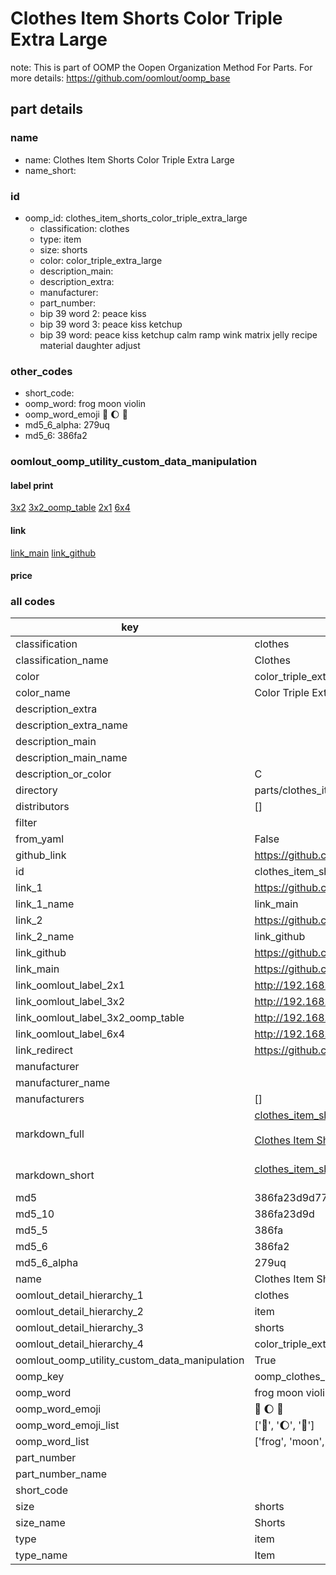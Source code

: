# Clothes Item Shorts Color Triple Extra Large  

note: This is part of OOMP the Oopen Organization Method For Parts. For more details: https://github.com/oomlout/oomp_base

##  part details
  







### name
* name: Clothes Item Shorts Color Triple Extra Large
* name_short: 
### id
* oomp_id: clothes_item_shorts_color_triple_extra_large
  * classification: clothes
  * type: item
  * size: shorts
  * color: color_triple_extra_large
  * description_main: 
  * description_extra: 
  * manufacturer: 
  * part_number: 
  * bip 39 word 2: peace kiss
  * bip 39 word 3: peace kiss ketchup
  * bip 39 word: peace kiss ketchup calm ramp wink matrix jelly recipe material daughter adjust

### other_codes
* short_code: 
* oomp_word: frog moon violin
* oomp_word_emoji :frog: :moon: :violin:
* md5_6_alpha: 279uq
* md5_6: 386fa2






### oomlout_oomp_utility_custom_data_manipulation
#### label print
[3x2](http://192.168.1.245:1112/?label=oomp%20279uq)
[3x2_oomp_table](http://192.168.1.108:1112/?label=oomp%20279uq)
[2x1](http://192.168.1.242:1112/?label=oomp%20279uq)
[6x4](http://192.168.1.55:1112/?label=oomp%20279uq)    

#### link

[link_main](https://github.com/oomlout/oomlout_oomp_version_1_messy/tree/main/parts/clothes_item_shorts_color_triple_extra_large) [link_github](https://github.com/oomlout/oomlout_oomp_version_1_messy/tree/main/parts/clothes_item_shorts_color_triple_extra_large)                             

#### price







### all codes 
| key | value |  
| --- | --- |  
| classification | clothes |  
| classification_name | Clothes |  
| color | color_triple_extra_large |  
| color_name | Color Triple Extra Large |  
| description_extra |  |  
| description_extra_name |  |  
| description_main |  |  
| description_main_name |  |  
| description_or_color | C  |  
| directory | parts/clothes_item_shorts_color_triple_extra_large |  
| distributors | [] |  
| filter |  |  
| from_yaml | False |  
| github_link | https://github.com/oomlout/oomlout_oomp_part_src/tree/main/parts/clothes_item_shorts_color_triple_extra_large |  
| id | clothes_item_shorts_color_triple_extra_large |  
| link_1 | https://github.com/oomlout/oomlout_oomp_version_1_messy/tree/main/parts/clothes_item_shorts_color_triple_extra_large |  
| link_1_name | link_main |  
| link_2 | https://github.com/oomlout/oomlout_oomp_version_1_messy/tree/main/parts/clothes_item_shorts_color_triple_extra_large |  
| link_2_name | link_github |  
| link_github | https://github.com/oomlout/oomlout_oomp_version_1_messy/tree/main/parts/clothes_item_shorts_color_triple_extra_large |  
| link_main | https://github.com/oomlout/oomlout_oomp_version_1_messy/tree/main/parts/clothes_item_shorts_color_triple_extra_large |  
| link_oomlout_label_2x1 | http://192.168.1.242:1112/?label=oomp%20279uq |  
| link_oomlout_label_3x2 | http://192.168.1.245:1112/?label=oomp%20279uq |  
| link_oomlout_label_3x2_oomp_table | http://192.168.1.108:1112/?label=oomp%20279uq |  
| link_oomlout_label_6x4 | http://192.168.1.55:1112/?label=oomp%20279uq |  
| link_redirect | https://github.com/oomlout/oomlout_oomp_version_1_messy/tree/main/parts/clothes_item_shorts_color_triple_extra_large |  
| manufacturer |  |  
| manufacturer_name |  |  
| manufacturers | [] |  
| markdown_full | [clothes_item_shorts_color_triple_extra_large](none)<br>[](none)<br>[Clothes Item Shorts Color Triple Extra Large](none)<br><br> |  
| markdown_short | [clothes_item_shorts_color_triple_extra_large](none)<br><br> |  
| md5 | 386fa23d9d77d127ef58b208f3deb50e |  
| md5_10 | 386fa23d9d |  
| md5_5 | 386fa |  
| md5_6 | 386fa2 |  
| md5_6_alpha | 279uq |  
| name | Clothes Item Shorts Color Triple Extra Large |  
| oomlout_detail_hierarchy_1 | clothes |  
| oomlout_detail_hierarchy_2 | item |  
| oomlout_detail_hierarchy_3 | shorts |  
| oomlout_detail_hierarchy_4 | color_triple_extra_large |  
| oomlout_oomp_utility_custom_data_manipulation | True |  
| oomp_key | oomp_clothes_item_shorts_color_triple_extra_large |  
| oomp_word | frog moon violin |  
| oomp_word_emoji | :frog: :moon: :violin: |  
| oomp_word_emoji_list | [':frog:', ':moon:', ':violin:'] |  
| oomp_word_list | ['frog', 'moon', 'violin'] |  
| part_number |  |  
| part_number_name |  |  
| short_code |  |  
| size | shorts |  
| size_name | Shorts |  
| type | item |  
| type_name | Item |  
